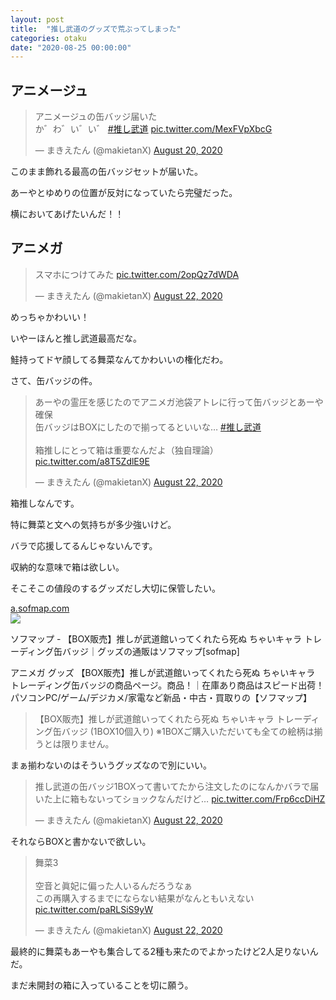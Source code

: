 ```yaml
---
layout: post
title:  "推し武道のグッズで荒ぶってしまった"
categories: otaku
date: "2020-08-25 00:00:00"
---
```


## アニメージュ

<blockquote class="twitter-tweet tw-align-center"><p lang="ja" dir="ltr">アニメージュの缶バッジ届いた<br>か゛わ゛い゛い゛ <a href="https://twitter.com/hashtag/%E6%8E%A8%E3%81%97%E6%AD%A6%E9%81%93?src=hash&amp;ref_src=twsrc%5Etfw">#推し武道</a> <a href="https://t.co/MexFVpXbcG">pic.twitter.com/MexFVpXbcG</a></p>&mdash; まきえたん (@makietanX) <a href="https://twitter.com/makietanX/status/1296466483325870085?ref_src=twsrc%5Etfw">August 20, 2020</a></blockquote> <script async src="https://platform.twitter.com/widgets.js" charset="utf-8"></script>

このまま飾れる最高の缶バッジセットが届いた。

あーやとゆめりの位置が反対になっていたら完璧だった。

横においてあげたいんだ！！

## アニメガ

<blockquote class="twitter-tweet tw-align-center"><p lang="ja" dir="ltr">スマホにつけてみた <a href="https://t.co/2opQz7dWDA">pic.twitter.com/2opQz7dWDA</a></p>&mdash; まきえたん (@makietanX) <a href="https://twitter.com/makietanX/status/1297089484387827713?ref_src=twsrc%5Etfw">August 22, 2020</a></blockquote> <script async src="https://platform.twitter.com/widgets.js" charset="utf-8"></script>

めっちゃかわいい！

いやーほんと推し武道最高だな。

鮭持ってドヤ顔してる舞菜なんてかわいいの権化だわ。

さて、缶バッジの件。

<blockquote class="twitter-tweet tw-align-center" data-conversation="none"><p lang="ja" dir="ltr">あーやの霊圧を感じたのでアニメガ池袋アトレに行って缶バッジとあーや確保<br>缶バッジはBOXにしたので揃ってるといいな… <a href="https://twitter.com/hashtag/%E6%8E%A8%E3%81%97%E6%AD%A6%E9%81%93?src=hash&amp;ref_src=twsrc%5Etfw">#推し武道</a> <br><br>箱推しにとって箱は重要なんだよ（独自理論） <a href="https://t.co/a8T5ZdlE9E">pic.twitter.com/a8T5ZdlE9E</a></p>&mdash; まきえたん (@makietanX) <a href="https://twitter.com/makietanX/status/1297151159535169539?ref_src=twsrc%5Etfw">August 22, 2020</a></blockquote> <script async src="https://platform.twitter.com/widgets.js" charset="utf-8"></script>

箱推しなんです。

特に舞菜と文への気持ちが多少強いけど。

バラで応援してるんじゃないんです。

収納的な意味で箱は欲しい。

そこそこの値段のするグッズだし大切に保管したい。


<div class="card">
  <a href="https://a.sofmap.com/product_detail.aspx?sku=80031108&gid=AM06030000"></a>
  <div class="card__header">
    <a href="https://a.sofmap.com/product_detail.aspx?sku=80031108&gid=AM06030000">a.sofmap.com</a>
  </div>
  <div class="card__image">
    <img src="https://a.sofmap.com/images/ogp_akiba.png">
  </div>
  <div class="card__title">
    <p>ソフマップ - 【BOX販売】推しが武道館いってくれたら死ぬ ちゃいキャラ トレーディング缶バッジ｜グッズの通販はソフマップ[sofmap] </p>
  </div>
  <div class="card__description">
    <p>アニメガ グッズ 【BOX販売】推しが武道館いってくれたら死ぬ ちゃいキャラ トレーディング缶バッジの商品ページ。商品！｜在庫あり商品はスピード出荷！パソコンPC/ゲーム/デジカメ/家電など新品・中古・買取りの【ソフマップ】</p>
  </div>
</div>


> 【BOX販売】推しが武道館いってくれたら死ぬ ちゃいキャラ トレーディング缶バッジ (1BOX10個入り)
> ※1BOXご購入いただいても全ての絵柄は揃うとは限りません。

まぁ揃わないのはそういうグッズなので別にいい。

<blockquote class="twitter-tweet tw-align-center" data-conversation="none"><p lang="ja" dir="ltr">推し武道の缶バッジ1BOXって書いてたから注文したのになんかバラで届いた上に箱もないってショックなんだけど… <a href="https://t.co/Frp6ccDiHZ">pic.twitter.com/Frp6ccDiHZ</a></p>&mdash; まきえたん (@makietanX) <a href="https://twitter.com/makietanX/status/1297070222294228995?ref_src=twsrc%5Etfw">August 22, 2020</a></blockquote> <script async src="https://platform.twitter.com/widgets.js" charset="utf-8"></script>

それならBOXと書かないで欲しい。

<blockquote class="twitter-tweet tw-align-center" data-conversation="none"><p lang="ja" dir="ltr">舞菜3<br><br>空音と眞妃に偏った人いるんだろうなぁ<br>この再購入するまでにならない結果がなんともいえない <a href="https://t.co/paRLSiS9yW">pic.twitter.com/paRLSiS9yW</a></p>&mdash; まきえたん (@makietanX) <a href="https://twitter.com/makietanX/status/1297073312506372096?ref_src=twsrc%5Etfw">August 22, 2020</a></blockquote> <script async src="https://platform.twitter.com/widgets.js" charset="utf-8"></script>

最終的に舞菜もあーやも集合してる2種も来たのでよかったけど2人足りないんだ。

まだ未開封の箱に入っていることを切に願う。
